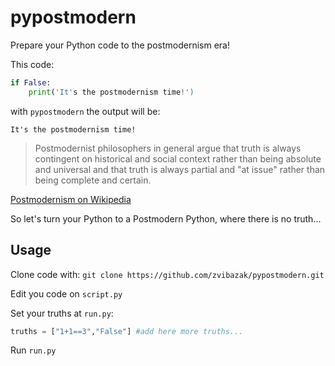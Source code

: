 # pypostmodern
Prepare your Python code to the postmodernism era!

This code:
```python
if False:
    print('It's the postmodernism time!')
```
with `pypostmodern` the output will be:

`It's the postmodernism time!`

>Postmodernist philosophers in general argue that truth is always contingent on historical and social context rather than being absolute and universal and that truth is always partial and "at issue" rather than being complete and certain. 

[Postmodernism on Wikipedia](https://en.wikipedia.org/wiki/Postmodernism)

So let's turn your Python to a Postmodern Python, where there is no truth...

## Usage
Clone code with:
`git clone https://github.com/zvibazak/pypostmodern.git`

Edit you code on `script.py`

Set your truths at `run.py`:
```py
truths = ["1+1==3","False"] #add here more truths... 
```

Run `run.py`
